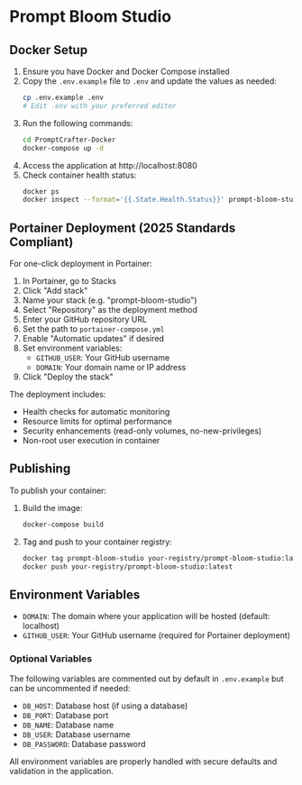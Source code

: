 # Prompt Bloom Studio

## Docker Setup

1. Ensure you have Docker and Docker Compose installed
2. Copy the `.env.example` file to `.env` and update the values as needed:
   ```bash
   cp .env.example .env
   # Edit .env with your preferred editor
   ```
3. Run the following commands:
   ```bash
   cd PromptCrafter-Docker
   docker-compose up -d
   ```
4. Access the application at http://localhost:8080
5. Check container health status:
   ```bash
   docker ps
   docker inspect --format='{{.State.Health.Status}}' prompt-bloom-studio
   ```

## Portainer Deployment (2025 Standards Compliant)

For one-click deployment in Portainer:

1. In Portainer, go to Stacks
2. Click "Add stack"
3. Name your stack (e.g. "prompt-bloom-studio")
4. Select "Repository" as the deployment method
5. Enter your GitHub repository URL
6. Set the path to `portainer-compose.yml`
7. Enable "Automatic updates" if desired
8. Set environment variables:
   - `GITHUB_USER`: Your GitHub username
   - `DOMAIN`: Your domain name or IP address
9. Click "Deploy the stack"

The deployment includes:

- Health checks for automatic monitoring
- Resource limits for optimal performance
- Security enhancements (read-only volumes, no-new-privileges)
- Non-root user execution in container

## Publishing

To publish your container:

1. Build the image:
   ```bash
   docker-compose build
   ```
2. Tag and push to your container registry:
   ```bash
   docker tag prompt-bloom-studio your-registry/prompt-bloom-studio:latest
   docker push your-registry/prompt-bloom-studio:latest
   ```

## Environment Variables

- `DOMAIN`: The domain where your application will be hosted (default: localhost)
- `GITHUB_USER`: Your GitHub username (required for Portainer deployment)

### Optional Variables

The following variables are commented out by default in `.env.example` but can be uncommented if needed:

- `DB_HOST`: Database host (if using a database)
- `DB_PORT`: Database port
- `DB_NAME`: Database name
- `DB_USER`: Database username
- `DB_PASSWORD`: Database password

All environment variables are properly handled with secure defaults and validation in the application.
